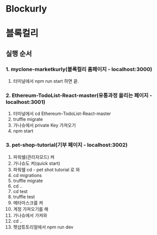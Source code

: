 # Blockurly
# 블록컬리



## 실행 순서



### 1. myclone-marketkurly(블록컬리 홈페이지 - localhost:3000)
1) 터미널에서 npm run start 하면 끝.


### 2. Ethereum-TodoList-React-master(유통과정 올리는 페이지 - localhost:3001)
1) 터미널에서 cd Ethereum-TodoList-React-master
2) truffle migrate
3) 가나슈에서 private Key 가져오기
4) npm start


### 3. pet-shop-tutorial(기부 페이지 - localhost:3002)
1) 파워쉘(관리자모드) 켜
2) 가나슈도 켜(quick start)
3) 파워쉘 cd - pet shot tutorial 로 와
4) cd migrations
5) truffle migrate
6) cd ..
7) cd test
8) truffle test
9) 메타마스크를 켜
10) 계정 가져오기를 해
11) 가나슈에서 가져와
12) cd ..
13) 펫샵튜토리얼에서 npm run dev
